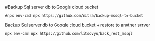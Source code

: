 #Backup Sql server db to Google cloud bucket

```
#npx env-cmd npx https://github.com/nitra/backup-mssql-to-bucket
```

Backup Sql server db to Google cloud bucket + restore to another server 

```
npx env-cmd npx https://github.com/litsovyu/back_rest_mssql
```
